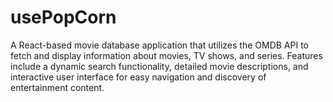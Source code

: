 # usePopCorn
A React-based movie database application that utilizes the OMDB API to fetch and display information about movies, TV shows, and series. Features include a dynamic search functionality, detailed movie descriptions, and interactive user interface for easy navigation and discovery of entertainment content.
